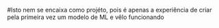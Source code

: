 #Isto nem se encaixa como projéto, pois é apenas a experiência de criar pela primeira vez um modelo de ML e vêlo funcionando